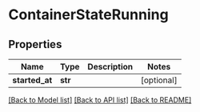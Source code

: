 # ContainerStateRunning

## Properties
Name | Type | Description | Notes
------------ | ------------- | ------------- | -------------
**started_at** | **str** |  | [optional] 

[[Back to Model list]](../README.md#documentation-for-models) [[Back to API list]](../README.md#documentation-for-api-endpoints) [[Back to README]](../README.md)

